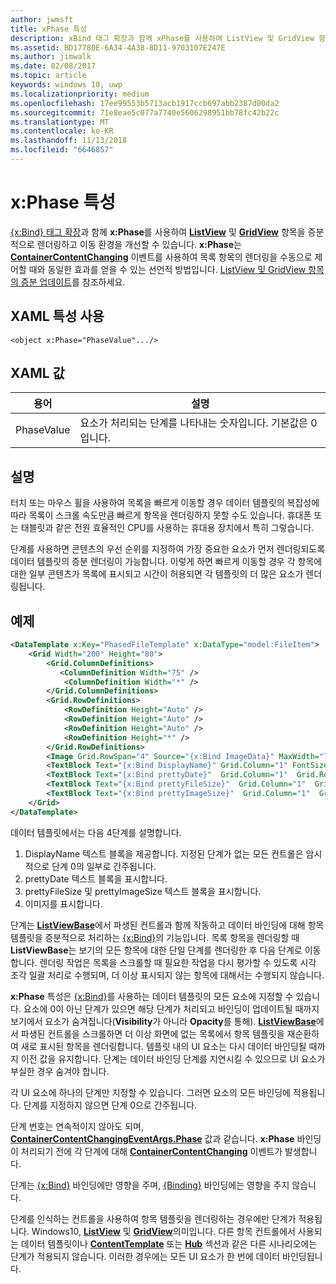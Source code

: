 ```yaml
---
author: jwmsft
title: xPhase 특성
description: xBind 태그 확장과 함께 xPhase를 사용하여 ListView 및 GridView 항목을 증분적으로 렌더링하고 이동 환경을 개선할 수 있습니다.
ms.assetid: BD17780E-6A34-4A38-8D11-9703107E247E
ms.author: jimwalk
ms.date: 02/08/2017
ms.topic: article
keywords: windows 10, uwp
ms.localizationpriority: medium
ms.openlocfilehash: 17ee99553b5713acb1917ccb697abb2387d00da2
ms.sourcegitcommit: 71e8eae5c077a7740e5606298951bb78fc42b22c
ms.translationtype: MT
ms.contentlocale: ko-KR
ms.lasthandoff: 11/13/2018
ms.locfileid: "6646857"
---
```

# <a name="xphase-attribute"></a>x:Phase 특성


[{x:Bind} 태그 확장](x-bind-markup-extension.md)과 함께 **x:Phase**를 사용하여 [**ListView**](https://msdn.microsoft.com/library/windows/apps/br242878) 및 [**GridView**](https://msdn.microsoft.com/library/windows/apps/br242705) 항목을 증분적으로 렌더링하고 이동 환경을 개선할 수 있습니다. **x:Phase**는 [**ContainerContentChanging**](https://msdn.microsoft.com/library/windows/apps/dn298914) 이벤트를 사용하여 목록 항목의 렌더링을 수동으로 제어할 때와 동일한 효과를 얻을 수 있는 선언적 방법입니다. [ListView 및 GridView 항목의 증분 업데이트](../debug-test-perf/optimize-gridview-and-listview.md#update-items-incrementally)를 참조하세요.

## <a name="xaml-attribute-usage"></a>XAML 특성 사용


``` syntax
<object x:Phase="PhaseValue".../>
```

## <a name="xaml-values"></a>XAML 값


| 용어 | 설명 |
|------|-------------|
| PhaseValue | 요소가 처리되는 단계를 나타내는 숫자입니다. 기본값은 0입니다. | 

## <a name="remarks"></a>설명

터치 또는 마우스 휠을 사용하여 목록을 빠르게 이동할 경우 데이터 템플릿의 복잡성에 따라 목록이 스크롤 속도만큼 빠르게 항목을 렌더링하지 못할 수도 있습니다. 휴대폰 또는 태블릿과 같은 전원 효율적인 CPU를 사용하는 휴대용 장치에서 특히 그렇습니다.

단계를 사용하면 콘텐츠의 우선 순위를 지정하여 가장 중요한 요소가 먼저 렌더링되도록 데이터 템플릿의 증분 렌더링이 가능합니다. 이렇게 하면 빠르게 이동할 경우 각 항목에 대한 일부 콘텐츠가 목록에 표시되고 시간이 허용되면 각 템플릿의 더 많은 요소가 렌더링됩니다.

## <a name="example"></a>예제

```xml
<DataTemplate x:Key="PhasedFileTemplate" x:DataType="model:FileItem">
    <Grid Width="200" Height="80">
        <Grid.ColumnDefinitions>
           <ColumnDefinition Width="75" />
            <ColumnDefinition Width="*" />
        </Grid.ColumnDefinitions>
        <Grid.RowDefinitions>
            <RowDefinition Height="Auto" />
            <RowDefinition Height="Auto" />
            <RowDefinition Height="Auto" />
            <RowDefinition Height="*" />
        </Grid.RowDefinitions>
        <Image Grid.RowSpan="4" Source="{x:Bind ImageData}" MaxWidth="70" MaxHeight="70" x:Phase="3"/>
        <TextBlock Text="{x:Bind DisplayName}" Grid.Column="1" FontSize="12"/>
        <TextBlock Text="{x:Bind prettyDate}"  Grid.Column="1"  Grid.Row="1" FontSize="12" x:Phase="1"/>
        <TextBlock Text="{x:Bind prettyFileSize}"  Grid.Column="1"  Grid.Row="2" FontSize="12" x:Phase="2"/>
        <TextBlock Text="{x:Bind prettyImageSize}"  Grid.Column="1"  Grid.Row="3" FontSize="12" x:Phase="2"/>
    </Grid>
</DataTemplate>
```

데이터 템플릿에서는 다음 4단계를 설명합니다.

1.  DisplayName 텍스트 블록을 제공합니다. 지정된 단계가 없는 모든 컨트롤은 암시적으로 단계 0의 일부로 간주됩니다.
2.  prettyDate 텍스트 블록을 표시합니다.
3.  prettyFileSize 및 prettyImageSize 텍스트 블록을 표시합니다.
4.  이미지를 표시합니다.

단계는 [**ListViewBase**](https://msdn.microsoft.com/library/windows/apps/br242879)에서 파생된 컨트롤과 함께 작동하고 데이터 바인딩에 대해 항목 템플릿을 증분적으로 처리하는 [{x:Bind}](x-bind-markup-extension.md)의 기능입니다. 목록 항목을 렌더링할 때 **ListViewBase**는 보기의 모든 항목에 대한 단일 단계를 렌더링한 후 다음 단계로 이동합니다. 렌더링 작업은 목록을 스크롤할 때 필요한 작업을 다시 평가할 수 있도록 시각 조각 일괄 처리로 수행되며, 더 이상 표시되지 않는 항목에 대해서는 수행되지 않습니다.

**x:Phase** 특성은 [{x:Bind}](x-bind-markup-extension.md)를 사용하는 데이터 템플릿의 모든 요소에 지정할 수 있습니다. 요소에 0이 아닌 단계가 있으면 해당 단계가 처리되고 바인딩이 업데이트될 때까지 보기에서 요소가 숨겨집니다(**Visibility**가 아니라 **Opacity**를 통해). [**ListViewBase**](https://msdn.microsoft.com/library/windows/apps/br242879)에서 파생된 컨트롤을 스크롤하면 더 이상 화면에 없는 목록에서 항목 템플릿을 재순환하여 새로 표시된 항목을 렌더링합니다. 템플릿 내의 UI 요소는 다시 데이터 바인딩될 때까지 이전 값을 유지합니다. 단계는 데이터 바인딩 단계를 지연시킬 수 있으므로 UI 요소가 부실한 경우 숨겨야 합니다.

각 UI 요소에 하나의 단계만 지정할 수 있습니다. 그러면 요소의 모든 바인딩에 적용됩니다. 단계를 지정하지 않으면 단계 0으로 간주됩니다.

단계 번호는 연속적이지 않아도 되며, [**ContainerContentChangingEventArgs.Phase**](https://msdn.microsoft.com/library/windows/apps/dn298493) 값과 같습니다. **x:Phase** 바인딩이 처리되기 전에 각 단계에 대해 [**ContainerContentChanging**](https://msdn.microsoft.com/library/windows/apps/dn298914) 이벤트가 발생합니다.

단계는 [{x:Bind}](x-bind-markup-extension.md) 바인딩에만 영향을 주며, [{Binding}](binding-markup-extension.md) 바인딩에는 영향을 주지 않습니다.

단계를 인식하는 컨트롤을 사용하여 항목 템플릿을 렌더링하는 경우에만 단계가 적용됩니다. Windows10, [**ListView**](https://msdn.microsoft.com/library/windows/apps/br242878) 및 [**GridView**](https://msdn.microsoft.com/library/windows/apps/br242705)의미입니다. 다른 항목 컨트롤에서 사용되는 데이터 템플릿이나 [**ContentTemplate**](https://msdn.microsoft.com/library/windows/apps/br209369) 또는 [**Hub**](https://msdn.microsoft.com/library/windows/apps/dn251843) 섹션과 같은 다른 시나리오에는 단계가 적용되지 않습니다. 이러한 경우에는 모든 UI 요소가 한 번에 데이터 바인딩됩니다.

